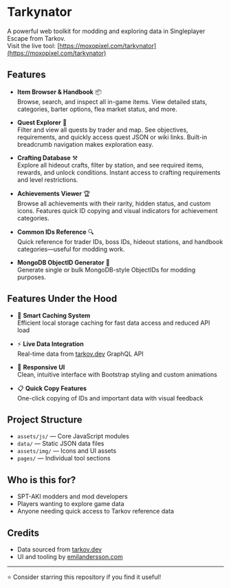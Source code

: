 # Tarkynator

A powerful web toolkit for modding and exploring data in Singleplayer Escape from Tarkov.  
Visit the live tool: [https://moxopixel.com/tarkynator](https://moxopixel.com/tarkynator)

## Features

- **Item Browser & Handbook** 📦  
  Browse, search, and inspect all in-game items. View detailed stats, categories, barter options, flea market status, and more.

- **Quest Explorer** 📜  
  Filter and view all quests by trader and map. See objectives, requirements, and quickly access quest JSON or wiki links. Built-in breadcrumb navigation makes exploration easy.

- **Crafting Database** ⚒️  
  Explore all hideout crafts, filter by station, and see required items, rewards, and unlock conditions. Instant access to crafting requirements and level restrictions.

- **Achievements Viewer** 🏆  
  Browse all achievements with their rarity, hidden status, and custom icons. Features quick ID copying and visual indicators for achievement categories.

- **Common IDs Reference** 🔍  
  Quick reference for trader IDs, boss IDs, hideout stations, and handbook categories—useful for modding work.

- **MongoDB ObjectID Generator** 🔧  
  Generate single or bulk MongoDB-style ObjectIDs for modding purposes.

## Features Under the Hood

- 🚀 **Smart Caching System**  
  Efficient local storage caching for fast data access and reduced API load

- ⚡ **Live Data Integration**  
  Real-time data from [tarkov.dev](https://tarkov.dev/) GraphQL API

- 🎨 **Responsive UI**  
  Clean, intuitive interface with Bootstrap styling and custom animations

- 📋 **Quick Copy Features**  
  One-click copying of IDs and important data with visual feedback

## Project Structure

- `assets/js/` — Core JavaScript modules
- `data/` — Static JSON data files
- `assets/img/` — Icons and UI assets
- `pages/` — Individual tool sections

## Who is this for?

- SPT-AKI modders and mod developers
- Players wanting to explore game data
- Anyone needing quick access to Tarkov reference data

## Credits

- Data sourced from [tarkov.dev](https://tarkov.dev/)
- UI and tooling by [emilandersson.com](https://emilandersson.com/)

---

⭐ Consider starring this repository if you find it useful!